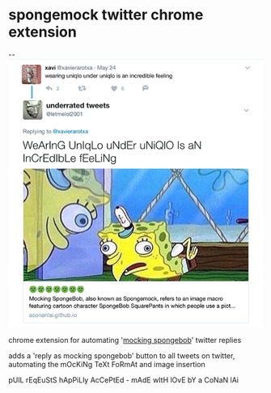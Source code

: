 # spongemock twitter chrome extension

--
![spongemock screenshot](https://raw.githubusercontent.com/aconanlai/spongemock-twitter/master/spongescreen.png)

chrome extension for automating '[mocking spongebob](http://knowyourmeme.com/memes/mocking-spongebob)' twitter replies

adds a 'reply as mocking spongebob' button to all tweets on twitter, automating the mOcKiNg TeXt FoRmAt and image insertion

pUlL rEqEuStS hApPiLly AcCePtEd - mAdE wItH lOvE bY a CoNaN lAi